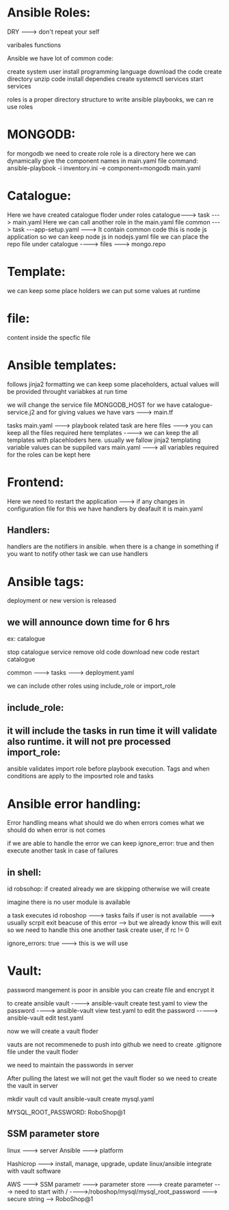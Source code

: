 Ansible Roles:
==============
DRY ---> don't repeat your self

varibales 
functions

Ansible we have lot of common code:

create system user
install programming language
download the code
create directory
unzip code
install dependies
create systemctl services
start services

roles is a proper directory structure to write ansible playbooks, we can re use roles


MONGODB:
=========
for mongodb we need to create role
role is a directory 
here we can dynamically give the component names in main.yaml file
command:
ansible-playbook -i inventory.ini -e component=mongodb main.yaml

Catalogue:
=============

Here we have created catalogue floder under roles
catalogue---> task ---> main.yaml 
Here we can call another role in the main.yaml file
common ---> task ---app-setup.yaml ---> It contain common code
this is node js application so we can keep node js in nodejs.yaml file
we can place the repo file under catalogue ----> files ---> mongo.repo

Template:
=========
we can keep some place holders we can put some values at runtime

file:
=====
content inside the specfic file

Ansible templates:
==================
follows jinja2 formatting we can keep some placeholders, actual values will be provided throught variabkes at run time

we will change the service file MONGODB_HOST
for we have catalogue-service.j2 
and for giving values we have vars ---> main.tf


tasks
    main.yaml ---> playbook related task are here
files
    <file-name> ---> you can keep all the files required here
templates
    <template-file> ----> we can keep the all templates with placehloders here. usually we fallow jinja2 templating variable values can be suppiled
vars
    main.yaml ---> all variables required for the roles can be kept here


Frontend:
=========
Here we need to restart the application ---> if any changes in configuration file
for this we have handlers
by deafault it is main.yaml

Handlers:
----------
handlers are the notifiers in ansible. when there is a change in something if you want to notify other task we can use handlers

Ansible tags:
================
deployment or new version is released 

we will announce down time for 6 hrs
------------------------------------
ex: catalogue

stop catalogue service
remove old code
download new code
restart catalogue

common ---> tasks ---> deployment.yaml

we can include other roles using include_role or import_role

include_role:
------------
 it will include the tasks in run time it will validate also runtime.
it will not pre processed
import_role: 
------------
ansible validates import role before playbook execution.
Tags and when conditions are apply to the imposrted role and tasks

Ansible error handling:
=======================
Error handling means what should we do when errors comes what we should do when error is not comes

if we are able to handle the error we can keep ignore_error: true and then execute another task in case of failures

in shell:
---------
id robsohop:
        if created already we are skipping
        otherwise we will create

imagine there is no user module is available

a task executes id roboshop ---> tasks fails if user is not available ---> usually scrpit exit beacuse of this error --> but we already know this will exit so we need to handle this one
another task create user, if rc != 0

 ignore_errors: true ---> this is we will use


 Vault:
 =======
 password mangement is poor in ansible
you can create file and encrypt it

 to create ansible vault ----> ansible-vault create test.yaml
 to view the password ----> ansible-vault view test.yaml
 to edit the password -----> ansible-vault edit test.yaml

now we will create a vault floder

 vauts are not recommenede to push into github
 we need to create .gitignore file under the vault floder

we need to maintain the passwords in server

 After pulling the latest we will not get the vault floder
 so we need to create the vault in server

 mkdir vault
 cd vault
 ansible-vault create mysql.yaml

 MYSQL_ROOT_PASSWORD: RoboShop@1
 
 SSM parameter store
 -------------------
 linux ---> server
 Ansible ---> platform

 Hashicrop ---> install, manage, upgrade, update 
 linux/ansible integrate with vault software

 AWS ---> SSM parametr ---> parameter store ---> create parameter ---> need to start with / ---->/roboshop/mysql/mysql_root_password ---> secure string --> RoboShop@1